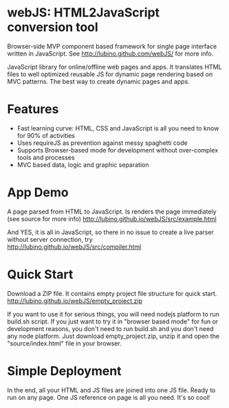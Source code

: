 # webJS: HTML2JavaScript conversion tool 
Browser-side MVP component based framework for single page interface written in JavaScript. See http://lubino.github.com/webJS/ for more info.
 
JavaScript library for online/offline web pages and apps. 
It translates HTML files to well optimized reusable JS for dynamic page rendering based on MVC patterns.
The best way to create dynamic pages and apps.

# Features

- Fast learning curve: HTML, CSS and JavaScript is all you need to know for 90% of activities
- Uses requireJS as prevention against messy spaghetti code
- Supports Browser-based mode for development without over-complex tools and processes
- MVC based data, logic and graphic separation

# App Demo

A page parsed from HTML to JavaScript. Is renders the page immediately (see source for more info) http://lubino.github.io/webJS/src/example.html

And YES, it is all in JavaScript, so there in no issue to create a live parser without server connection, try http://lubino.github.io/webJS/src/compiler.html
 
# Quick Start

Download a ZIP file. It contains empty project file structure for quick start. http://lubino.github.io/webJS/empty_project.zip 

If you want to use it for serious things, you will need nodejs platform to run build.sh script. 
If you just want to try it in "browser based mode" for fun or development reasons, you don't need to run build.sh and you don't need any node platform. 
Just download empty_project.zip, unzip it and open the "source/index.html" file in your browser.

# Simple Deployment

In the end, all your HTML and JS files are joined into one JS file. Ready to run on any page. One JS reference on page is all you need. It's so cool!



